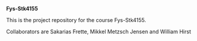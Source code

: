 __Fys-Stk4155__

This is the project repository for the course Fys-Stk4155.

Collaborators are Sakarias Frette, Mikkel Metzsch Jensen and William Hirst
